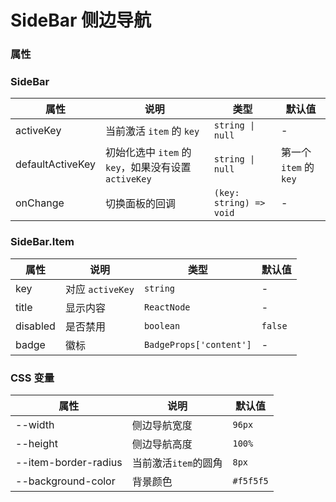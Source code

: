 # SideBar 侧边导航

<code src="./demos/demo1.tsx"></code>

<code src="./demos/demo2.tsx"></code>

<code src="./demos/demo3.tsx"></code>

<code src="./demos/demo4.tsx"></code>

### 属性

### SideBar

| 属性             | 说明                                                 | 类型                    | 默认值                 |
| ---------------- | ---------------------------------------------------- | ----------------------- | ---------------------- |
| activeKey        | 当前激活 `item` 的 `key`                             | `string \| null`        | -                      |
| defaultActiveKey | 初始化选中 `item` 的 `key`，如果没有设置 `activeKey` | `string \| null`        | 第一个 `item` 的 `key` |
| onChange         | 切换面板的回调                                       | `(key: string) => void` | -                      |

### SideBar.Item

| 属性     | 说明             | 类型                    | 默认值  |
| -------- | ---------------- | ----------------------- | ------- |
| key      | 对应 `activeKey` | `string`                | -       |
| title    | 显示内容         | `ReactNode`             | -       |
| disabled | 是否禁用         | `boolean`               | `false` |
| badge    | 徽标             | `BadgeProps['content']` | -       |

### CSS 变量

| 属性                 | 说明                 | 默认值    |
| -------------------- | -------------------- | --------- |
| --width              | 侧边导航宽度         | `96px`    |
| --height             | 侧边导航高度         | `100%`    |
| --item-border-radius | 当前激活`item`的圆角 | `8px`     |
| --background-color   | 背景颜色             | `#f5f5f5` |
